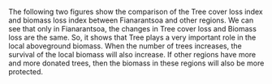 <style>
.eye {
    font-weight: 1000;
    font
}
:root {
    font-family: Times, "Times New Roman", Georgia, serif;
}
</style>

The following two figures show the comparison of the Tree cover loss index and biomass loss index between Fianarantsoa and other regions. We can see that only in Fianarantsoa, the changes in Tree cover loss and Biomass loss are the same. So, it shows that Tree plays a very important role in the local aboveground biomass. When the number of trees increases, the survival of the local biomass will also increase. If other regions have more and more donated trees, then the biomass in these regions will also be more protected.